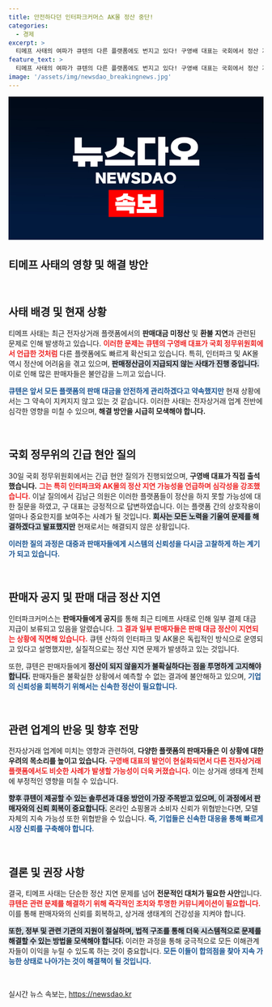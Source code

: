 ```yaml
---
title: 안전하다던 인터파크커머스 AK몰 정산 중단!
categories:
  - 경제
excerpt: >
  티메프 사태의 여파가 큐텐의 다른 플랫폼에도 번지고 있다! 구영배 대표는 국회에서 정산 지연 가능성을 인정하며 긴장감을 높였다. 판매자들은 불안한 상황 속에서 정산을 기다리고 있다. 과연 해결의 실마리는?
feature_text: >
  티메프 사태의 여파가 큐텐의 다른 플랫폼에도 번지고 있다! 구영배 대표는 국회에서 정산 지연 가능성을 인정하며 긴장감을 높였다. 판매자들은 불안한 상황 속에서 정산을 기다리고 있다. 과연 해결의 실마리는?
image: '/assets/img/newsdao_breakingnews.jpg'
---
```


<p><img src="/assets/img/newsdao_breakingnews.jpg" alt="koreaapp 속보" /></p>

<h2 data-ke-size="size26">티메프 사태의 영향 및 해결 방안</h2>

<p data-ke-size="size16">&nbsp;</p>

<h2 data-ke-size="size26">사태 배경 및 현재 상황</h2>

<p>티메프 사태는 최근 전자상거래 플랫폼에서의 <b>판매대금 미정산</b> 및 <b>환불 지연</b>과 관련된 문제로 인해 발생하고 있습니다. <b><span style="color: #ee2323;">이러한 문제는 큐텐의 구영배 대표가 국회 정무위원회에서 언급한 것처럼</span></b> 다른 플랫폼에도 빠르게 확산되고 있습니다. 특히, 인터파크 및 AK몰 역시 정산에 어려움을 겪고 있으며, <b><span style="background-color: #21538527;">판매정산금이 지급되지 않는 사태가 진행 중입니다.</span></b> 이로 인해 많은 판매자들은 불안감을 느끼고 있습니다. </p>

<p><b><span style="color: #1a5490;">큐텐은 앞서 모든 플랫폼의 판매 대금을 안전하게 관리하겠다고 약속했지만</span></b> 현재 상황에서는 그 약속이 지켜지지 않고 있는 것 같습니다. 이러한 사태는 전자상거래 업계 전반에 심각한 영향을 미칠 수 있으며, <b>해결 방안을 시급히 모색해야 합니다.</b></p>

<p data-ke-size="size16">&nbsp;</p>

<h2 data-ke-size="size26">국회 정무위의 긴급 현안 질의</h2>

<p>30일 국회 정무위원회에서는 긴급 현안 질의가 진행되었으며, <b>구영배 대표가 직접 출석했습니다.</b> <b><span style="color: #ee2323;">그는 특히 인터파크와 AK몰의 정산 지연 가능성을 언급하며 심각성을 강조했습니다.</span></b> 이날 질의에서 김남근 의원은 이러한 플랫폼들이 정산을 하지 못할 가능성에 대한 질문을 하였고, 구 대표는 긍정적으로 답변하였습니다. 이는 플랫폼 간의 상호작용이 얼마나 중요한지를 보여주는 사례가 될 것입니다. <b><span style="background-color: #21538527;">회사는 모든 노력을 기울여 문제를 해결하겠다고 발표했지만</span></b> 현재로서는 해결되지 않은 상황입니다.</p>

<p><b><span style="color: #1a5490;">이러한 질의 과정은 대중과 판매자들에게 시스템의 신뢰성을 다시금 고찰하게 하는 계기가 되고 있습니다.</span></b></p>

<p data-ke-size="size16">&nbsp;</p>

<h2 data-ke-size="size26">판매자 공지 및 판매 대금 정산 지연</h2>

<p>인터파크커머스는 <b>판매자들에게 공지</b>를 통해 최근 티메프 사태로 인해 일부 결제 대금 지급이 보류되고 있음을 알렸습니다. <b><span style="color: #ee2323;">그 결과 일부 판매자들은 판매 대금 정산이 지연되는 상황에 직면해 있습니다.</span></b> 큐텐 산하의 인터파크 및 AK몰은 독립적인 방식으로 운영되고 있다고 설명했지만, 실질적으로는 정산 지연 문제가 발생하고 있는 것입니다. </p>

<p>또한, 큐텐은 판매자들에게 <b><span style="background-color: #21538527;">정산이 되지 않을지가 불확실하다는 점을 투명하게 고지해야 합니다.</span></b> 판매자들은 불확실한 상황에서 예측할 수 없는 결과에 불안해하고 있으며, <b><span style="color: #1a5490;">기업의 신뢰성을 회복하기 위해서는 신속한 정산이 필요합니다.</span></b></p>

<p data-ke-size="size16">&nbsp;</p>

<h2 data-ke-size="size26">관련 업계의 반응 및 향후 전망</h2>

<p>전자상거래 업계에 미치는 영향과 관련하여, <b>다양한 플랫폼의 판매자들은 이 상황에 대한 우려의 목소리를 높이고 있습니다.</b> <b><span style="color: #ee2323;">구영배 대표의 발언이 현실화되면서 다른 전자상거래 플랫폼에서도 비슷한 사례가 발생할 가능성이 더욱 커졌습니다.</span></b> 이는 상거래 생태계 전체에 부정적인 영향을 미칠 수 있습니다. </p>

<p><b><span style="background-color: #21538527;">향후 큐텐이 제공할 수 있는 솔루션과 대응 방안이 가장 주목받고 있으며, 이 과정에서 판매자와의 신뢰 회복이 중요합니다.</span></b> 온라인 쇼핑몰과 소비자 신뢰가 위협받는다면, 모델 자체의 지속 가능성 또한 위협받을 수 있습니다. <b><span style="color: #1a5490;">즉, 기업들은 신속한 대응을 통해 빠르게 시장 신뢰를 구축해야 합니다.</span></b></p>

<p data-ke-size="size16">&nbsp;</p>

<h2 data-ke-size="size26">결론 및 권장 사항</h2>

<p>결국, 티메프 사태는 단순한 정산 지연 문제를 넘어 <b>전문적인 대처가 필요한 사안</b>입니다. <b><span style="color: #ee2323;">큐텐은 관련 문제를 해결하기 위해 즉각적인 조치와 투명한 커뮤니케이션이 필요합니다.</span></b> 이를 통해 판매자와의 신뢰를 회복하고, 상거래 생태계의 건강성을 지켜야 합니다. </p>

<p><b><span style="background-color: #21538527;">또한, 정부 및 관련 기관의 지원이 절실하며, 법적 구조를 통해 더욱 시스템적으로 문제를 해결할 수 있는 방법을 모색해야 합니다.</span></b> 이러한 과정을 통해 궁극적으로 모든 이해관계자들이 이익을 누릴 수 있도록 하는 것이 중요합니다. <b><span style="color: #1a5490;">모든 이들이 합의점을 찾아 지속 가능한 상태로 나아가는 것이 해결책이 될 것입니다.</span></b></p>

<p data-ke-size="size16">&nbsp;</p>
실시간 뉴스 속보는, <a href="https://newsdao.kr" rel="dofollow">https://newsdao.kr</a>


